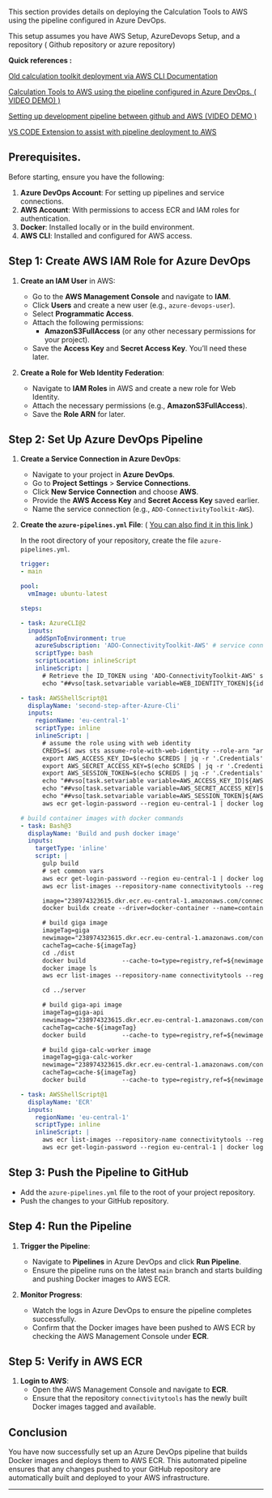 This section provides details on deploying the Calculation Tools to AWS using the pipeline configured in Azure DevOps.

This setup assumes you have AWS Setup, AzureDevops Setup,  and a repository ( Github repository or azure repository)

**Quick references :**

[Old calculation toolkit deployment via AWS CLI  Documentation ](https://ituint.sharepoint.com/:w:/r/sites/ConnectivityModelling-Internship/_layouts/15/Doc.aspx?sourcedoc=%7B05EDF5A0-768B-475E-9DCC-A40C6623B153%7D&file=Calculationtools%20AWS%20Deployment%20Guide.docx&action=default&mobileredirect=true)

[Calculation Tools to AWS using the pipeline configured in Azure DevOps. ( VIDEO DEMO) )](https://www.youtube.com/watch?v=Vywmy5FFzoM)

[Setting up development pipeline between github and AWS (VIDEO DEMO )](https://youtu.be/biYVW1TMYAU?t=373)

[VS CODE Extension to assist with pipeline deployment to AWS ](https://marketplace.visualstudio.com/items?itemName=AmazonWebServices.aws-vsts-tools)

## Prerequisites.

Before starting, ensure you have the following:

1. **Azure DevOps Account**: For setting up pipelines and service connections.
2. **AWS Account**: With permissions to access ECR and IAM roles for authentication.
3. **Docker**: Installed locally or in the build environment.
4. **AWS CLI**: Installed and configured for AWS access.

## Step 1: Create AWS IAM Role for Azure DevOps

1. **Create an IAM User** in AWS:

   - Go to the **AWS Management Console** and navigate to **IAM**.
   - Click **Users** and create a new user (e.g., `azure-devops-user`).
   - Select **Programmatic Access**.
   - Attach the following permissions:
     - **AmazonS3FullAccess** (or any other necessary permissions for your project).
   - Save the **Access Key** and **Secret Access Key**. You’ll need these later.
2. **Create a Role for Web Identity Federation**:

   - Navigate to **IAM Roles** in AWS and create a new role for Web Identity.
   - Attach the necessary permissions (e.g., **AmazonS3FullAccess**).
   - Save the **Role ARN** for later.

## Step 2: Set Up Azure DevOps Pipeline

1. **Create a Service Connection in Azure DevOps**:

   - Navigate to your project in **Azure DevOps**.
   - Go to **Project Settings** > **Service Connections**.
   - Click **New Service Connection** and choose **AWS**.
   - Provide the **AWS Access Key** and **Secret Access Key** saved earlier.
   - Name the service connection (e.g., `ADO-ConnectivityToolkit-AWS`).
2. **Create the `azure-pipelines.yml` File**: ( [You can also find it in this link ](https://dev.azure.com/ITUINT/ConnectivityToolkit/_git/calculation-tools?path=%2Fazure-pipelines.yml))

   In the root directory of your repository, create the file `azure-pipelines.yml`.

   ```yaml
   trigger:
   - main

   pool:
     vmImage: ubuntu-latest

   steps:

   - task: AzureCLI@2
     inputs:
       addSpnToEnvironment: true
       azureSubscription: 'ADO-ConnectivityToolkit-AWS' # service connection name
       scriptType: bash
       scriptLocation: inlineScript
       inlineScript: |
         # Retrieve the ID_TOKEN using 'ADO-ConnectivityToolkit-AWS' service connection to Azure App and set it as WEB_IDENTITY_TOKEN to be used in step 2
         echo "##vso[task.setvariable variable=WEB_IDENTITY_TOKEN]${idToken}"

   - task: AWSShellScript@1
     displayName: 'second-step-after-Azure-Cli'
     inputs:
       regionName: 'eu-central-1'
       scriptType: inline
       inlineScript: |
         # assume the role using with web identity
         CREDS=$( aws sts assume-role-with-web-identity --role-arn "arn:aws:iam::238974323615:role/ado-ADO-ConnectivityToolkit-AWS-Role" --role-session-name "ADO-ConnectivityToolkit-AWS-PIPELINE" --web-identity-token "${WEB_IDENTITY_TOKEN}" --duration-seconds 3600 );
         export AWS_ACCESS_KEY_ID=$(echo $CREDS | jq -r '.Credentials''.AccessKeyId');
         export AWS_SECRET_ACCESS_KEY=$(echo $CREDS | jq -r '.Credentials''.SecretAccessKey');
         export AWS_SESSION_TOKEN=$(echo $CREDS | jq -r '.Credentials''.SessionToken');
         echo "##vso[task.setvariable variable=AWS_ACCESS_KEY_ID]${AWS_ACCESS_KEY_ID}";
         echo "##vso[task.setvariable variable=AWS_SECRET_ACCESS_KEY]${AWS_SECRET_ACCESS_KEY}";
         echo "##vso[task.setvariable variable=AWS_SESSION_TOKEN]${AWS_SESSION_TOKEN}";
         aws ecr get-login-password --region eu-central-1 | docker login --username AWS --password-stdin 238974323615.dkr.ecr.eu-central-1.amazonaws.com

   # build container images with docker commands
   - task: Bash@3
     displayName: 'Build and push docker image'
     inputs:
       targetType: 'inline'
       script: |
         gulp build
         # set common vars
         aws ecr get-login-password --region eu-central-1 | docker login --username AWS --password-stdin 238974323615.dkr.ecr.eu-central-1.amazonaws.com
         aws ecr list-images --repository-name connectivitytools --region eu-central-1

         image="238974323615.dkr.ecr.eu-central-1.amazonaws.com/connectivitytools"
         docker buildx create --driver=docker-container --name=container-builder

         # build giga image
         imageTag=giga
         newimage="238974323615.dkr.ecr.eu-central-1.amazonaws.com/connectivitytools/${imageTag}"
         cacheTag=cache-${imageTag}
         cd ./dist
         docker build          --cache-to=type=registry,ref=${newimage}:${cacheTag},mode=max,image-manifest=true,oci-mediatypes=true          --cache-from=type=registry,ref=${newimage}:${cacheTag}          --builder container-builder          -t ${newimage}:${imageTag}-build-$(Build.BuildId)          -t ${newimage}:${imageTag}          -t ${newimage}:dev          --push          -f Dockerfile.aws          --progress=plain          ./
         docker image ls
         aws ecr list-images --repository-name connectivitytools --region eu-central-1

         cd ../server

         # build giga-api image
         imageTag=giga-api
         newimage="238974323615.dkr.ecr.eu-central-1.amazonaws.com/connectivitytools/${imageTag}"
         cacheTag=cache-${imageTag}
         docker build          --cache-to type=registry,ref=${newimage}:${cacheTag},mode=max,image-manifest=true,oci-mediatypes=true          --cache-from type=registry,ref=${newimage}:${cacheTag}          --builder container-builder          -t ${newimage}:${imageTag}-build-$(Build.BuildId)          -t ${newimage}:${imageTag}          -t ${newimage}:dev          --push          -f Dockerfile.web          --progress=plain          ./

         # build giga-calc-worker image
         imageTag=giga-calc-worker
         newimage="238974323615.dkr.ecr.eu-central-1.amazonaws.com/connectivitytools/${imageTag}"
         cacheTag=cache-${imageTag}
         docker build          --cache-to type=registry,ref=${newimage}:${cacheTag},mode=max,image-manifest=true,oci-mediatypes=true          --cache-from type=registry,ref=${newimage}:${cacheTag}          --builder container-builder          -t ${newimage}:${imageTag}-build-$(Build.BuildId)          -t ${newimage}:${imageTag}          -t ${newimage}:dev          --push          -f Dockerfile.calc          --progress=plain          ./

   - task: AWSShellScript@1
     displayName: 'ECR'
     inputs:
       regionName: 'eu-central-1'
       scriptType: inline
       inlineScript: |
         aws ecr list-images --repository-name connectivitytools --region eu-central-1
         aws ecr get-login-password --region eu-central-1 | docker login --username AWS --password-stdin 238974323615.dkr.ecr.eu-central-1.amazonaws.com
   ```

## Step 3: Push the Pipeline to GitHub

- Add the `azure-pipelines.yml` file to the root of your project repository.
- Push the changes to your GitHub repository.

## Step 4: Run the Pipeline

1. **Trigger the Pipeline**:

   - Navigate to **Pipelines** in Azure DevOps and click **Run Pipeline**.
   - Ensure the pipeline runs on the latest `main` branch and starts building and pushing Docker images to AWS ECR.
2. **Monitor Progress**:

   - Watch the logs in Azure DevOps to ensure the pipeline completes successfully.
   - Confirm that the Docker images have been pushed to AWS ECR by checking the AWS Management Console under **ECR**.

## Step 5: Verify in AWS ECR

1. **Login to AWS**:
   - Open the AWS Management Console and navigate to **ECR**.
   - Ensure that the repository `connectivitytools` has the newly built Docker images tagged and available.

## Conclusion

You have now successfully set up an Azure DevOps pipeline that builds Docker images and deploys them to AWS ECR. This automated pipeline ensures that any changes pushed to your GitHub repository are automatically built and deployed to your AWS infrastructure.

---
